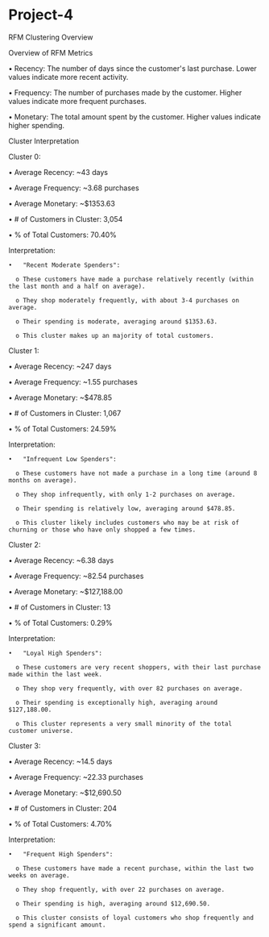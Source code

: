 # Project-4

RFM Clustering Overview

Overview of RFM Metrics

  •	Recency: The number of days since the customer's last purchase. Lower values indicate more recent activity.
  
  •	Frequency: The number of purchases made by the customer. Higher values indicate more frequent purchases.
  
  •	Monetary: The total amount spent by the customer. Higher values indicate higher spending.

Cluster Interpretation

Cluster 0:

  •	Average Recency: ~43 days
  
  •	Average Frequency: ~3.68 purchases
  
  •	Average Monetary: ~$1353.63
  
  •	# of Customers in Cluster: 3,054
  
  •	% of Total Customers: 70.40%
  
  Interpretation:
  
    •	"Recent Moderate Spenders":
    
      o These customers have made a purchase relatively recently (within the last month and a half on average).
      
      o	They shop moderately frequently, with about 3-4 purchases on average.
      
      o	Their spending is moderate, averaging around $1353.63.
      
      o	This cluster makes up an majority of total customers.

Cluster 1:

  •	Average Recency: ~247 days
  
  •	Average Frequency: ~1.55 purchases
  
  •	Average Monetary: ~$478.85
  
  •	# of Customers in Cluster: 1,067
  
  •	% of Total Customers: 24.59%
  
  Interpretation:
  
    •	"Infrequent Low Spenders":
    
      o	These customers have not made a purchase in a long time (around 8 months on average).
      
      o	They shop infrequently, with only 1-2 purchases on average.
      
      o	Their spending is relatively low, averaging around $478.85.
      
      o	This cluster likely includes customers who may be at risk of churning or those who have only shopped a few times.

Cluster 2:

  •	Average Recency: ~6.38 days
  
  •	Average Frequency: ~82.54 purchases
  
  •	Average Monetary: ~$127,188.00
  
  •	# of Customers in Cluster: 13
  
  •	% of Total Customers: 0.29%
  
  Interpretation:
  
    •	"Loyal High Spenders":
    
      o	These customers are very recent shoppers, with their last purchase made within the last week.
      
      o	They shop very frequently, with over 82 purchases on average.
      
      o	Their spending is exceptionally high, averaging around $127,188.00.
      
      o	This cluster represents a very small minority of the total customer universe.

Cluster 3:

  •	Average Recency: ~14.5 days
  
  •	Average Frequency: ~22.33 purchases
  
  •	Average Monetary: ~$12,690.50
  
  •	# of Customers in Cluster: 204
  
  •	% of Total Customers: 4.70%
  
  Interpretation:
  
    •	"Frequent High Spenders":
    
      o	These customers have made a recent purchase, within the last two weeks on average.
      
      o	They shop frequently, with over 22 purchases on average.
      
      o	Their spending is high, averaging around $12,690.50.
      
      o	This cluster consists of loyal customers who shop frequently and spend a significant amount.

